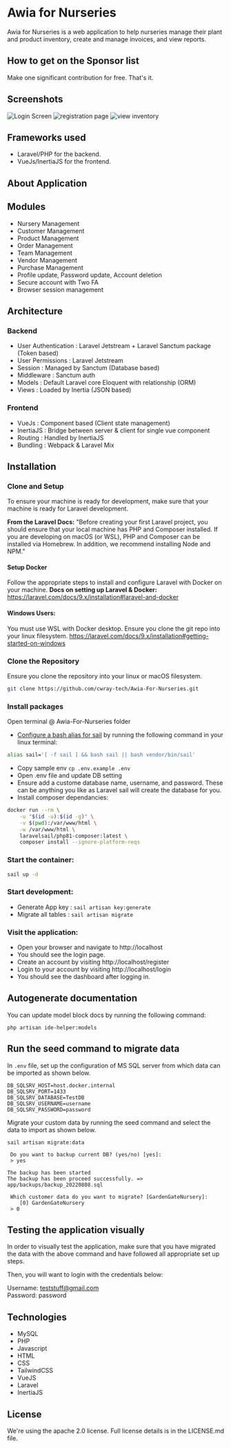 # Awia for Nurseries

Awia for Nurseries is a web application to help nurseries manage their plant and product inventory, create and manage invoices, and view reports.

## How to get on the Sponsor list
Make one significant contribution for free. That's it.

## Screenshots

![Login Screen](./.screenshots/login.png)
![registration page](./.screenshots/registration.png)
![view inventory](./.screenshots/view-inventory.png)

## Frameworks used

- Laravel/PHP for the backend.
- VueJs/InertiaJS for the frontend.


## About Application

## Modules

- Nursery Management
- Customer Management
- Product Management
- Order Management
- Team Management
- Vendor Management
- Purchase Management
- Profile update, Password update, Account deletion
- Secure account with Two FA
- Browser session management

## Architecture

### Backend

- User Authentication : Laravel Jetstream + Laravel Sanctum package (Token based)
- User Permissions : Laravel Jetstream
- Session : Managed by Sanctum (Database based)
- Middleware : Sanctum auth
- Models : Default Laravel core Eloquent with relationship (ORM)
- Views : Loaded by Inertia (JSON based)

### Frontend

- VueJs : Component based (Client state management)
- InertiaJS : Bridge between server & client for single vue component
- Routing : Handled by InertiaJS
- Bundling : Webpack & Laravel Mix

## Installation

### Clone and Setup

To ensure your machine is ready for development, make sure that your machine is ready for Laravel development. 

**From the Laravel Docs:**
"Before creating your first Laravel project, you should ensure that your local machine has PHP and Composer installed. If you are developing on macOS (or WSL), PHP and Composer can be installed via Homebrew. In addition, we recommend installing Node and NPM."

#### **Setup Docker**
Follow the appropriate steps to install and configure Laravel with Docker on your machine.
**Docs on setting up Laravel & Docker:**
https://laravel.com/docs/9.x/installation#laravel-and-docker

#### **Windows Users:**

You must use WSL with Docker desktop. Ensure you clone the git repo into your linux filesystem.
https://laravel.com/docs/9.x/installation#getting-started-on-windows

### Clone the Repository 

Ensure you clone the repository into your linux or macOS filesystem.

```bash
git clone https://github.com/cwray-tech/Awia-For-Nurseries.git
```

### Install packages
Open terminal @ Awia-For-Nurseries folder

- [Configure a bash alias for sail](https://laravel.com/docs/9.x/sail#configuring-a-bash-alias) by running the following command in your linux terminal:

```bash
alias sail='[ -f sail ] && bash sail || bash vendor/bin/sail'
```

- Copy sample env `cp .env.example .env`
- Open .env file and update DB setting
- Ensure add a custome database name, username, and password. 
    These can be anything you like as Laravel sail will create the database for you.
- Install composer dependancies:
```bash
docker run --rm \
    -u "$(id -u):$(id -g)" \
    -v $(pwd):/var/www/html \
    -w /var/www/html \
    laravelsail/php81-composer:latest \
    composer install --ignore-platform-reqs
```


### Start the container:
```bash
sail up -d
```

### Start development:
- Generate App key : `sail artisan key:generate`
- Migrate all tables : `sail artisan migrate`

### Visit the application:
- Open your browser and navigate to http://localhost
- You should see the login page.
- Create an account by visiting http://localhost/register
- Login to your account by visiting http://localhost/login
- You should see the dashboard after logging in.
## Autogenerate documentation

You can update model block docs by running the following command:

```shell
php artisan ide-helper:models
```

## Run the seed command to migrate data

In `.env` file, set up the configuration of MS SQL server from which data can be imported as shown below.

```
DB_SQLSRV_HOST=host.docker.internal
DB_SQLSRV_PORT=1433
DB_SQLSRV_DATABASE=TestDB
DB_SQLSRV_USERNAME=username
DB_SQLSRV_PASSWORD=password
```

Migrate your custom data by running the seed command and select the data to import as shown below.

```
sail artisan migrate:data

 Do you want to backup current DB? (yes/no) [yes]:
 > yes

The backup has been started
The backup has been proceed successfully. => app/backups/backup_20220808.sql

 Which customer data do you want to migrate? [GardenGateNursery]:
    [0] GardenGateNursery
 > 0
```

## Testing the application visually

In order to visually test the application, make sure that you have migrated the data with the above command and have followed all appropriate set up steps. 

Then, you will want to login with the credentials below:

Username: teststuff@gmail.com   
Password: password


## Technologies

- MySQL
- PHP
- Javascript
- HTML
- CSS
- TailwindCSS
- VueJS
- Laravel
- InertiaJS

## License

We're using the apache 2.0 license. Full license details is in the LICENSE.md file.

